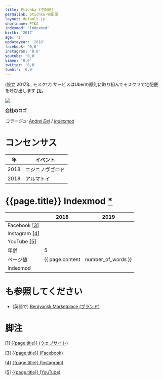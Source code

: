 ```yaml
---
title: Ptichka (宅配便)
permalink: ptichka-宅配便
layout: default-jp
shortname: PTKA
indexmod: 'Indexmod'
birth: '2017'
age: '1'
updateyear: '2018'
facebook: '0,0'
instagram: '0,0'
youtube: '0,0'
vimeo: '0,0'
twitter: '0,0'
tumblr: '0,0'
---
```

(設立	2017年, モスクワ) サービスはUberの原則に取り組んでモスクワで宅配便を呼び出します <span id="a1">[\[1\]](#f1)</span>。

![](/encyclopedia/images/kobzev-ptichka.png)

**会社のロゴ**

*コラージュ: [Andrei Dei](dei-andrei) / [Indexmod](Indexmod)*

# コンセンサス

|年|イベント|
|-|-|
|2018|ニジニノヴゴロド|
|2018|アルマトイ|


# {{page.title}} Indexmod [*](indexmod)

||2018|2019|
|-|-|-|
|Facebook <span id="a3">[\[3\]](#f3)</span>|||
|Instagram <span id="a4">[\[4\]](#f4)</span>|||
|YouTube <span id="a5">[\[5\]](#f5)</span>|||
|年齢|5||
|ページ値|{{ page.content | number_of_words }}||
|Indexmod|||

# も参照してください

+ (英語で) [Berdyansk Marketplace (ブランド)](berdyansk-marketplace)

# 脚注

[[1]](#a1) <span id="f1"></span> [{{page.title}} (ウェブサイト)](https://ptchk.ru/rules#rec35390751)

[[3]](#a3) <span id="f3"></span> [{{page.title}} (Facebook)](index)

[[4]](#a4) <span id="f4"></span> [{{page.title}} (Instagram)](index)

[[5]](#a5) <span id="f5"></span> [{{page.title}} (YouTube)](index)
